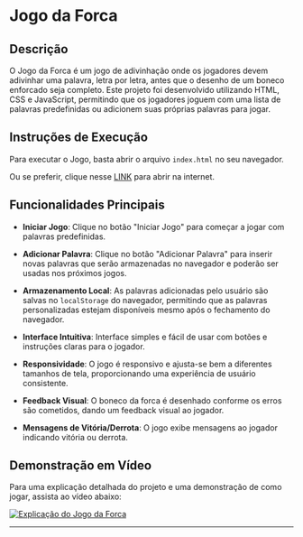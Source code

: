 # Jogo da Forca

## Descrição

O Jogo da Forca é um jogo de adivinhação onde os jogadores devem adivinhar uma palavra, letra por letra, antes que o desenho de um boneco enforcado seja completo. Este projeto foi desenvolvido utilizando HTML, CSS e JavaScript, permitindo que os jogadores joguem com uma lista de palavras predefinidas ou adicionem suas próprias palavras para jogar.

## Instruções de Execução

Para executar o Jogo, basta abrir o arquivo `index.html` no seu navegador.

Ou se preferir, clique nesse [LINK](https://swazera.github.io/jogo_forca/) para abrir na internet.

## Funcionalidades Principais

- **Iniciar Jogo**: Clique no botão "Iniciar Jogo" para começar a jogar com palavras predefinidas.

- **Adicionar Palavra**: Clique no botão "Adicionar Palavra" para inserir novas palavras que serão armazenadas no navegador e poderão ser usadas nos próximos jogos.

- **Armazenamento Local**: As palavras adicionadas pelo usuário são salvas no `localStorage` do navegador, permitindo que as palavras personalizadas estejam disponíveis mesmo após o fechamento do navegador.

- **Interface Intuitiva**: Interface simples e fácil de usar com botões e instruções claras para o jogador.

- **Responsividade**: O jogo é responsivo e ajusta-se bem a diferentes tamanhos de tela, proporcionando uma experiência de usuário consistente.

- **Feedback Visual**: O boneco da forca é desenhado conforme os erros são cometidos, dando um feedback visual ao jogador.

- **Mensagens de Vitória/Derrota**: O jogo exibe mensagens ao jogador indicando vitória ou derrota.

## Demonstração em Vídeo

Para uma explicação detalhada do projeto e uma demonstração de como jogar, assista ao vídeo abaixo:

[![Explicação do Jogo da Forca](https://postimg.cc/Wq1wjSrn)](https://www.youtube.com/watch?v=4H1A-nfot8s)

---
